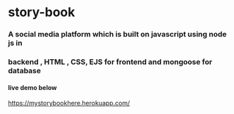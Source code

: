 # story-book


### A social media platform which is built on javascript using node js in
### backend , HTML , CSS, EJS for frontend and mongoose for database
#### live demo below

https://mystorybookhere.herokuapp.com/
